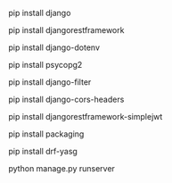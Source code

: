 pip install django

pip install djangorestframework

pip install django-dotenv

pip install psycopg2

pip install django-filter

pip install django-cors-headers

pip install djangorestframework-simplejwt

pip install packaging

pip install drf-yasg

python manage.py runserver
